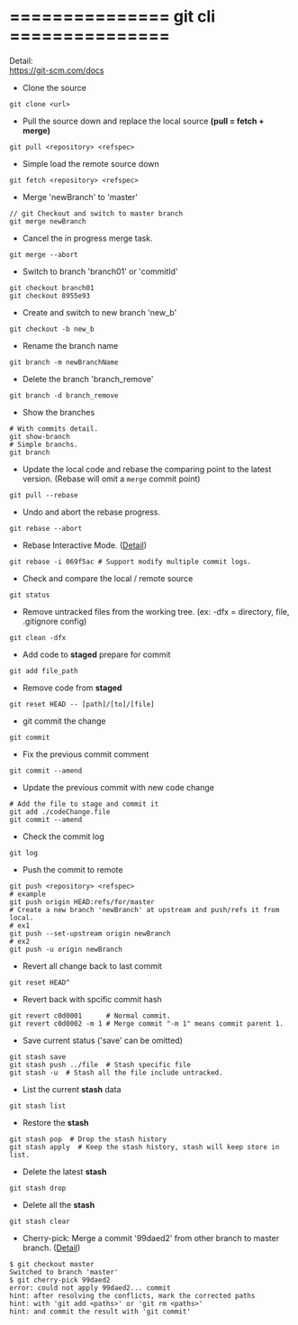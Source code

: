 # ===============  git cli  ===============  
Detail:  
https://git-scm.com/docs

- Clone the source
```
git clone <url>
```

- Pull the source down and replace the local source **(pull = fetch + merge)**
```
git pull <repository> <refspec>
```

- Simple load the remote source down
```
git fetch <repository> <refspec>
```

- Merge 'newBranch' to 'master'
```
// git Checkout and switch to master branch
git merge newBranch
```

- Cancel the in progress merge task.
```
git merge --abort
```

- Switch to branch 'branch01' or 'commitId'
```
git checkout branch01
git checkout 8955e93
```

- Create and switch to new branch 'new_b'
```
git checkout -b new_b
```

- Rename the branch name
```
git branch -m newBranchName
```

- Delete the branch 'branch_remove'
```
git branch -d branch_remove
```

- Show the branches
```
# With commits detail.
git show-branch
# Simple branchs.
git branch
```

- Update the local code and rebase the comparing point to the latest version. (Rebase will omit a `merge` commit point)
```
git pull --rebase
```

- Undo and abort the rebase progress.
```
git rebase --abort
```

- Rebase Interactive Mode.  ([Detail](https://dotblogs.com.tw/wasichris/2016/05/04/re))
```
git rebase -i 069f5ac # Support modify multiple commit logs.
```

- Check and compare the local / remote source
```
git status
```

- Remove untracked files from the working tree. (ex: -dfx = directory, file, .gitignore config)
```
git clean -dfx
```

- Add code to **staged** prepare for commit
```
git add file_path
```

- Remove code from **staged**
```
git reset HEAD -- [path]/[to]/[file]
```

- git commit the change
```
git commit
```

- Fix the previous commit comment
```
git commit --amend
```
  
- Update the previous commit with new code change
```
# Add the file to stage and commit it
git add ./codeChange.file
git commit --amend
```

- Check the commit log
```
git log
```

- Push the commit to remote
```
git push <repository> <refspec>
# example
git push origin HEAD:refs/for/master
# Create a new branch 'newBranch' at upstream and push/refs it from local.
# ex1
git push --set-upstream origin newBranch 
# ex2
git push -u origin newBranch
```

- Revert all change back to last commit
```
git reset HEAD^
```

- Revert back with spcific commit hash
```
git revert c0d0001      # Normal commit. 
git revert c0d0002 -m 1 # Merge commit "-m 1" means commit parent 1.
```

- Save current status ('save' can be omitted)
```
git stash save
git stash push ../file  # Stash specific file
git stash -u  # Stash all the file include untracked.
```

- List the current **stash** data
```
git stash list
```

- Restore the **stash**
```
git stash pop  # Drop the stash history
git stash apply  # Keep the stash history, stash will keep store in list.
```

- Delete the latest **stash**
```
git stash drop
```

- Delete all the **stash**
```
git stash clear
```
  
- Cherry-pick: Merge a commit '99daed2' from other branch to master branch. ([Detail](https://backlog.com/git-tutorial/tw/stepup/stepup7_4.html))
```
$ git checkout master
Switched to branch 'master'
$ git cherry-pick 99daed2
error: could not apply 99daed2... commit
hint: after resolving the conflicts, mark the corrected paths
hint: with 'git add <paths>' or 'git rm <paths>'
hint: and commit the result with 'git commit'
```
